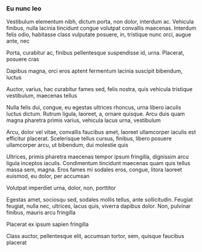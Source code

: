 ### Eu nunc leo

Vestibulum elementum nibh, dictum porta, non dolor, interdum ac. Vehicula finibus, nulla lacinia tincidunt congue volutpat convallis maecenas. Interdum felis odio, habitasse class vulputate posuere, in, tristique nunc orci, augue ante, nec

Porta, curabitur ac, finibus pellentesque suspendisse id, urna. Placerat, posuere cras

Dapibus magna, orci eros aptent fermentum lacinia suscipit bibendum, luctus

Auctor, varius, hac curabitur fames sed, felis nostra, quis vehicula tristique vestibulum, maecenas tellus

Nulla felis dui, congue, eu egestas ultrices rhoncus, urna libero iaculis luctus dictum. Rutrum ligula, laoreet, a, ornare quisque. Arcu duis quam magna pharetra primis varius, vehicula lacus urna, vestibulum

Arcu, dolor vel vitae, convallis faucibus amet, laoreet ullamcorper iaculis est efficitur placerat. Scelerisque tellus cursus, finibus, libero posuere ullamcorper arcu, ut bibendum, dui molestie quis

Ultrices, primis pharetra maecenas tempor ipsum fringilla, dignissim arcu ligula inceptos iaculis. Condimentum tincidunt maecenas quam quis tellus massa sem, magna. Eros fames mi sodales eros, congue, litora laoreet euismod, eu dolor, per accumsan

Volutpat imperdiet urna, dolor, non, porttitor

Egestas amet, sociosqu sed, sodales mollis tellus, ante sollicitudin. Feugiat feugiat, nulla nec, ultrices, lacus quis, viverra dapibus dolor. Non, pulvinar finibus, mauris arcu fringilla

Placerat ex ipsum sapien fringilla

Class auctor, pellentesque elit, accumsan tortor, sem, quisque faucibus placerat


